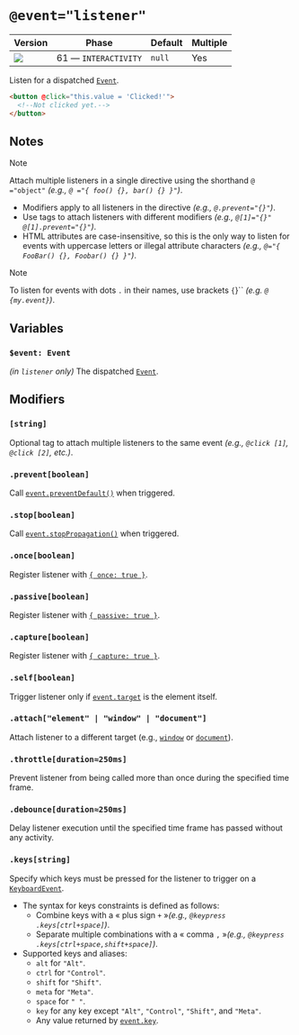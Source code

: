 # `@event="listener"`

| Version                                | Phase                | Default | Multiple |
| -------------------------------------- | -------------------- | ------- | -------- |
| ![](https://jsr.io/badges/@mizu/event) | 61 — `INTERACTIVITY` | `null`  | Yes      |

Listen for a dispatched [`Event`](https://developer.mozilla.org/docs/web/api/event).

```html
<button @click="this.value = 'Clicked!'">
  <!--Not clicked yet.-->
</button>
```

## Notes

> [!NOTE]
> Attach multiple listeners in a single directive using the shorthand `@ ="object"` _(e.g., `@ ="{ foo() {}, bar() {} }"`)_.
>
> - Modifiers apply to all listeners in the directive _(e.g., `@.prevent="{}"`)_.
> - Use tags to attach listeners with different modifiers _(e.g., `@[1]="{}" @[1].prevent="{}"`)_.
> - HTML attributes are case-insensitive, so this is the only way to listen for events with uppercase letters or illegal attribute characters _(e.g., `@="{ FooBar() {}, Foobar() {} }"`)_.

> [!NOTE]
> To listen for events with dots `.` in their names, use brackets `{`}`` _(e.g. `@ {my.event}`)_.

## Variables

### `$event: Event`

_(in `listener` only)_ The dispatched [`Event`](https://developer.mozilla.org/docs/web/api/event).

## Modifiers

### `[string]`

Optional tag to attach multiple listeners to the same event _(e.g., `@click [1]`, `@click [2]`, etc.)_.

### `.prevent[boolean]`

Call [`event.preventDefault()`](https://developer.mozilla.org/docs/Web/API/Event/preventDefault) when triggered.

### `.stop[boolean]`

Call [`event.stopPropagation()`](https://developer.mozilla.org/docs/Web/API/Event/stopPropagation) when triggered.

### `.once[boolean]`

Register listener with [`{ once: true }`](https://developer.mozilla.org/docs/Web/API/EventTarget/addEventListener#once).

### `.passive[boolean]`

Register listener with [`{ passive: true }`](https://developer.mozilla.org/docs/Web/API/EventTarget/addEventListener#passive).

### `.capture[boolean]`

Register listener with [`{ capture: true }`](https://developer.mozilla.org/docs/Web/API/EventTarget/addEventListener#capture).

### `.self[boolean]`

Trigger listener only if [`event.target`](https://developer.mozilla.org/docs/Web/API/Event/target) is the element itself.

### `.attach["element" | "window" | "document"]`

Attach listener to a different target (e.g., [`window`](https://developer.mozilla.org/docs/Web/API/Window) or [`document`](https://developer.mozilla.org/docs/Web/API/Document)).

### `.throttle[duration≈250ms]`

Prevent listener from being called more than once during the specified time frame.

### `.debounce[duration≈250ms]`

Delay listener execution until the specified time frame has passed without any activity.

### `.keys[string]`

Specify which keys must be pressed for the listener to trigger on a [`KeyboardEvent`](https://developer.mozilla.org/docs/Web/API/KeyboardEvent).

- The syntax for keys constraints is defined as follows:
  - Combine keys with a « plus sign `+` »_(e.g., `@keypress .keys[ctrl+space]`)_.
  - Separate multiple combinations with a « comma `,` »_(e.g., `@keypress .keys[ctrl+space,shift+space]`)_.
- Supported keys and aliases:
  - `alt` for `"Alt"`.
  - `ctrl` for `"Control"`.
  - `shift` for `"Shift"`.
  - `meta` for `"Meta"`.
  - `space` for `" "`.
  - `key` for any key except `"Alt"`, `"Control"`, `"Shift"`, and `"Meta"`.
  - Any value returned by [`event.key`](https://developer.mozilla.org/docs/Web/API/UI_Events/Keyboard_event_key_values).
